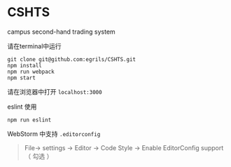 # CSHTS
campus second-hand trading system

请在terminal中运行

```
git clone git@github.com:egrils/CSHTS.git
npm install
npm run webpack
npm start

```
请在浏览器中打开
`localhost:3000`

eslint 使用
```
npm run eslint
```
WebStorm 中支持 `.editorconfig`
> File-> settings -> Editor -> Code Style -> Enable EditorConfig support （ 勾选 ）
